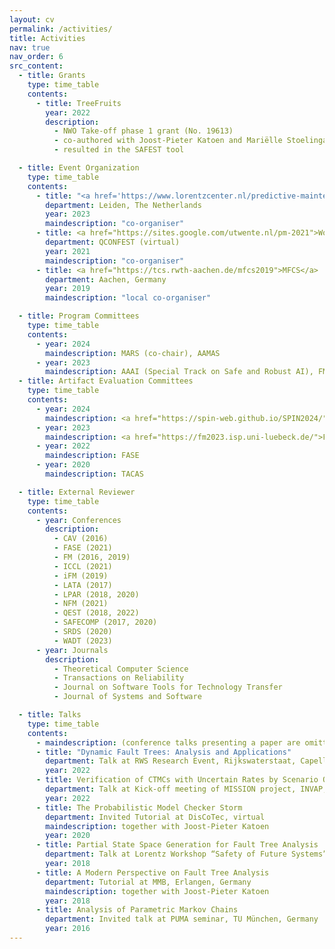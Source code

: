 ```yaml
---
layout: cv
permalink: /activities/
title: Activities
nav: true
nav_order: 6
src_content:
  - title: Grants
    type: time_table
    contents:
      - title: TreeFruits
        year: 2022
        description:
          - NWO Take-off phase 1 grant (No. 19613)
          - co-authored with Joost-Pieter Katoen and Mariëlle Stoelinga
          - resulted in the SAFEST tool

  - title: Event Organization
    type: time_table
    contents:
      - title: "<a href='https://www.lorentzcenter.nl/predictive-maintenance-let-data-maintain-the-model.html'>Lorentz Workshop <i>\"Predictive maintenance: let data maintain the model\"</i></a>"
        department: Leiden, The Netherlands
        year: 2023
        maindescription: "co-organiser"
      - title: <a href="https://sites.google.com/utwente.nl/pm-2021">Workshop on Predictive Maintenance</a>
        department: QCONFEST (virtual)
        year: 2021
        maindescription: "co-organiser"
      - title: <a href="https://tcs.rwth-aachen.de/mfcs2019">MFCS</a>
        department: Aachen, Germany
        year: 2019
        maindescription: "local co-organiser"

  - title: Program Committees
    type: time_table
    contents:
      - year: 2024
        maindescription: MARS (co-chair), AAMAS
      - year: 2023
        maindescription: AAAI (Special Track on Safe and Robust AI), FM, QEST
  - title: Artifact Evaluation Committees
    type: time_table
    contents:
      - year: 2024
        maindescription: <a href="https://spin-web.github.io/SPIN2024/">SPIN</a> (co-chair)
      - year: 2023
        maindescription: <a href="https://fm2023.isp.uni-luebeck.de/">FM</a> (chair)
      - year: 2022
        maindescription: FASE
      - year: 2020
        maindescription: TACAS

  - title: External Reviewer
    type: time_table
    contents:
      - year: Conferences
        description:
          - CAV (2016)
          - FASE (2021)
          - FM (2016, 2019)
          - ICCL (2021)
          - iFM (2019)
          - LATA (2017)
          - LPAR (2018, 2020)
          - NFM (2021)
          - QEST (2018, 2022)
          - SAFECOMP (2017, 2020)
          - SRDS (2020)
          - WADT (2023)
      - year: Journals
        description:
          - Theoretical Computer Science
          - Transactions on Reliability
          - Journal on Software Tools for Technology Transfer
          - Journal of Systems and Software

  - title: Talks
    type: time_table
    contents:
      - maindescription: (conference talks presenting a paper are omitted)
      - title: "Dynamic Fault Trees: Analysis and Applications"
        department: Talk at RWS Research Event, Rijkswaterstaat, Capelle aan den IJssel, The Netherlands
        year: 2022
      - title: Verification of CTMCs with Uncertain Rates by Scenario Optimization
        department: Talk at Kick-off meeting of MISSION project, INVAP, Bariloche, Argentina
        year: 2022
      - title: The Probabilistic Model Checker Storm
        department: Invited Tutorial at DisCoTec, virtual
        maindescription: together with Joost-Pieter Katoen
        year: 2020
      - title: Partial State Space Generation for Fault Tree Analysis
        department: Talk at Lorentz Workshop “Safety of Future Systems”, Leiden, The Netherlands
        year: 2018
      - title: A Modern Perspective on Fault Tree Analysis
        department: Tutorial at MMB, Erlangen, Germany
        maindescription: together with Joost-Pieter Katoen
        year: 2018
      - title: Analysis of Parametric Markov Chains
        department: Invited talk at PUMA seminar, TU München, Germany
        year: 2016
---
```

